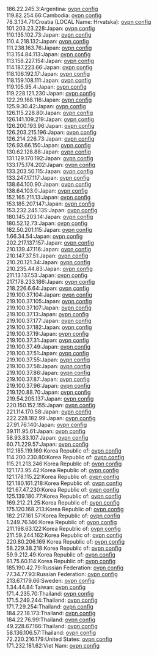 186.22.245.3:Argentina: [ovpn config](vpn/186_22_245_3.ovpn)  
119.82.254.66:Cambodia: [ovpn config](vpn/119_82_254_66.ovpn)  
78.3.134.71:Croatia (LOCAL Name: Hrvatska): [ovpn config](vpn/78_3_134_71.ovpn)  
101.203.23.228:Japan: [ovpn config](vpn/101_203_23_228.ovpn)  
110.135.102.73:Japan: [ovpn config](vpn/110_135_102_73.ovpn)  
110.4.218.132:Japan: [ovpn config](vpn/110_4_218_132.ovpn)  
111.238.163.76:Japan: [ovpn config](vpn/111_238_163_76.ovpn)  
113.154.84.113:Japan: [ovpn config](vpn/113_154_84_113.ovpn)  
113.158.227.154:Japan: [ovpn config](vpn/113_158_227_154.ovpn)  
114.187.223.66:Japan: [ovpn config](vpn/114_187_223_66.ovpn)  
118.106.192.17:Japan: [ovpn config](vpn/118_106_192_17.ovpn)  
118.159.108.111:Japan: [ovpn config](vpn/118_159_108_111.ovpn)  
119.105.95.4:Japan: [ovpn config](vpn/119_105_95_4.ovpn)  
119.228.121.230:Japan: [ovpn config](vpn/119_228_121_230.ovpn)  
122.29.168.116:Japan: [ovpn config](vpn/122_29_168_116.ovpn)  
125.9.30.42:Japan: [ovpn config](vpn/125_9_30_42.ovpn)  
126.115.228.80:Japan: [ovpn config](vpn/126_115_228_80.ovpn)  
126.141.109.219:Japan: [ovpn config](vpn/126_141_109_219.ovpn)  
126.200.193.96:Japan: [ovpn config](vpn/126_200_193_96.ovpn)  
126.203.215.196:Japan: [ovpn config](vpn/126_203_215_196.ovpn)  
126.214.226.73:Japan: [ovpn config](vpn/126_214_226_73.ovpn)  
126.93.66.150:Japan: [ovpn config](vpn/126_93_66_150.ovpn)  
130.62.128.88:Japan: [ovpn config](vpn/130_62_128_88.ovpn)  
131.129.170.192:Japan: [ovpn config](vpn/131_129_170_192.ovpn)  
133.175.174.202:Japan: [ovpn config](vpn/133_175_174_202.ovpn)  
133.203.50.115:Japan: [ovpn config](vpn/133_203_50_115.ovpn)  
133.247.17.117:Japan: [ovpn config](vpn/133_247_17_117.ovpn)  
138.64.100.90:Japan: [ovpn config](vpn/138_64_100_90.ovpn)  
138.64.103.0:Japan: [ovpn config](vpn/138_64_103_0.ovpn)  
152.165.211.13:Japan: [ovpn config](vpn/152_165_211_13.ovpn)  
153.185.207.147:Japan: [ovpn config](vpn/153_185_207_147.ovpn)  
153.232.245.135:Japan: [ovpn config](vpn/153_232_245_135.ovpn)  
180.145.203.14:Japan: [ovpn config](vpn/180_145_203_14.ovpn)  
180.52.12.73:Japan: [ovpn config](vpn/180_52_12_73.ovpn)  
182.50.201.115:Japan: [ovpn config](vpn/182_50_201_115.ovpn)  
1.66.34.54:Japan: [ovpn config](vpn/1_66_34_54.ovpn)  
202.217.137.157:Japan: [ovpn config](vpn/202_217_137_157.ovpn)  
210.139.47.116:Japan: [ovpn config](vpn/210_139_47_116.ovpn)  
210.147.37.51:Japan: [ovpn config](vpn/210_147_37_51.ovpn)  
210.20.121.34:Japan: [ovpn config](vpn/210_20_121_34.ovpn)  
210.235.44.83:Japan: [ovpn config](vpn/210_235_44_83.ovpn)  
211.13.137.53:Japan: [ovpn config](vpn/211_13_137_53.ovpn)  
217.178.233.186:Japan: [ovpn config](vpn/217_178_233_186.ovpn)  
218.226.6.64:Japan: [ovpn config](vpn/218_226_6_64.ovpn)  
219.100.37.104:Japan: [ovpn config](vpn/219_100_37_104.ovpn)  
219.100.37.105:Japan: [ovpn config](vpn/219_100_37_105.ovpn)  
219.100.37.107:Japan: [ovpn config](vpn/219_100_37_107.ovpn)  
219.100.37.13:Japan: [ovpn config](vpn/219_100_37_13.ovpn)  
219.100.37.177:Japan: [ovpn config](vpn/219_100_37_177.ovpn)  
219.100.37.182:Japan: [ovpn config](vpn/219_100_37_182.ovpn)  
219.100.37.19:Japan: [ovpn config](vpn/219_100_37_19.ovpn)  
219.100.37.31:Japan: [ovpn config](vpn/219_100_37_31.ovpn)  
219.100.37.49:Japan: [ovpn config](vpn/219_100_37_49.ovpn)  
219.100.37.51:Japan: [ovpn config](vpn/219_100_37_51.ovpn)  
219.100.37.55:Japan: [ovpn config](vpn/219_100_37_55.ovpn)  
219.100.37.58:Japan: [ovpn config](vpn/219_100_37_58.ovpn)  
219.100.37.86:Japan: [ovpn config](vpn/219_100_37_86.ovpn)  
219.100.37.87:Japan: [ovpn config](vpn/219_100_37_87.ovpn)  
219.100.37.96:Japan: [ovpn config](vpn/219_100_37_96.ovpn)  
219.120.88.70:Japan: [ovpn config](vpn/219_120_88_70.ovpn)  
219.54.205.137:Japan: [ovpn config](vpn/219_54_205_137.ovpn)  
220.150.152.155:Japan: [ovpn config](vpn/220_150_152_155.ovpn)  
221.114.170.58:Japan: [ovpn config](vpn/221_114_170_58.ovpn)  
222.228.182.99:Japan: [ovpn config](vpn/222_228_182_99.ovpn)  
27.91.76.140:Japan: [ovpn config](vpn/27_91_76_140.ovpn)  
39.111.95.61:Japan: [ovpn config](vpn/39_111_95_61.ovpn)  
58.93.83.107:Japan: [ovpn config](vpn/58_93_83_107.ovpn)  
60.71.229.57:Japan: [ovpn config](vpn/60_71_229_57.ovpn)  
112.185.119.169:Korea Republic of: [ovpn config](vpn/112_185_119_169.ovpn)  
114.200.230.80:Korea Republic of: [ovpn config](vpn/114_200_230_80.ovpn)  
115.21.213.246:Korea Republic of: [ovpn config](vpn/115_21_213_246.ovpn)  
121.173.95.42:Korea Republic of: [ovpn config](vpn/121_173_95_42.ovpn)  
121.178.115.22:Korea Republic of: [ovpn config](vpn/121_178_115_22.ovpn)  
121.180.161.218:Korea Republic of: [ovpn config](vpn/121_180_161_218.ovpn)  
121.67.47.230:Korea Republic of: [ovpn config](vpn/121_67_47_230.ovpn)  
125.139.180.77:Korea Republic of: [ovpn config](vpn/125_139_180_77.ovpn)  
169.212.21.25:Korea Republic of: [ovpn config](vpn/169_212_21_25.ovpn)  
175.120.168.213:Korea Republic of: [ovpn config](vpn/175_120_168_213.ovpn)  
182.217.161.57:Korea Republic of: [ovpn config](vpn/182_217_161_57.ovpn)  
1.249.76.146:Korea Republic of: [ovpn config](vpn/1_249_76_146.ovpn)  
211.198.63.122:Korea Republic of: [ovpn config](vpn/211_198_63_122.ovpn)  
211.59.244.162:Korea Republic of: [ovpn config](vpn/211_59_244_162.ovpn)  
220.80.206.169:Korea Republic of: [ovpn config](vpn/220_80_206_169.ovpn)  
58.229.38.218:Korea Republic of: [ovpn config](vpn/58_229_38_218.ovpn)  
59.9.212.49:Korea Republic of: [ovpn config](vpn/59_9_212_49.ovpn)  
61.75.60.114:Korea Republic of: [ovpn config](vpn/61_75_60_114.ovpn)  
185.190.42.79:Russian Federation: [ovpn config](vpn/185_190_42_79.ovpn)  
77.34.77.93:Russian Federation: [ovpn config](vpn/77_34_77_93.ovpn)  
213.67.179.66:Sweden: [ovpn config](vpn/213_67_179_66.ovpn)  
1.34.44.84:Taiwan: [ovpn config](vpn/1_34_44_84.ovpn)  
171.4.235.70:Thailand: [ovpn config](vpn/171_4_235_70.ovpn)  
171.5.249.244:Thailand: [ovpn config](vpn/171_5_249_244.ovpn)  
171.7.29.254:Thailand: [ovpn config](vpn/171_7_29_254.ovpn)  
184.22.18.173:Thailand: [ovpn config](vpn/184_22_18_173.ovpn)  
184.22.76.99:Thailand: [ovpn config](vpn/184_22_76_99.ovpn)  
49.228.67.166:Thailand: [ovpn config](vpn/49_228_67_166.ovpn)  
58.136.106.57:Thailand: [ovpn config](vpn/58_136_106_57.ovpn)  
72.220.216.179:United States: [ovpn config](vpn/72_220_216_179.ovpn)  
171.232.181.62:Viet Nam: [ovpn config](vpn/171_232_181_62.ovpn)  

